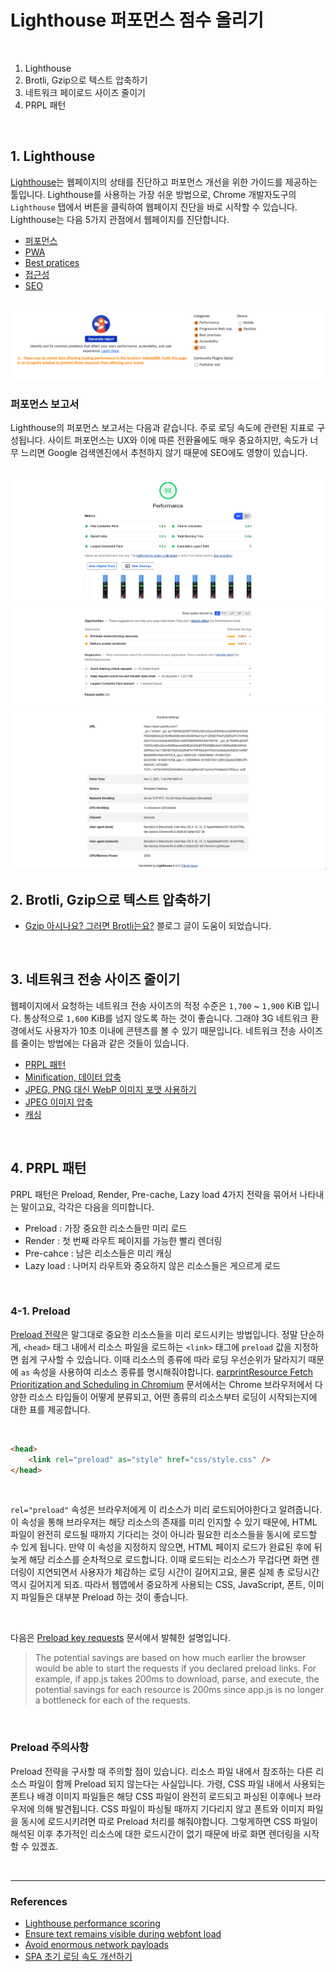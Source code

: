 # Lighthouse 퍼포먼스 점수 올리기

<br>

1. Lighthouse
2. Brotli, Gzip으로 텍스트 압축하기
3. 네트워크 페이로드 사이즈 줄이기
4. PRPL 패턴

<br>

## 1. Lighthouse

[Lighthouse](https://developers.google.com/web/tools/lighthouse/)는 웹페이지의 상태를 진단하고 퍼포먼스 개선을 위한 가이드를 제공하는 툴입니다. Lighthouse를 사용하는 가장 쉬운 방법으로, Chrome 개발자도구의 `Lighthouse` 탭에서 버튼을 클릭하여 웹페이지 진단을 바로 시작할 수 있습니다. Lighthouse는 다음 5가지 관점에서 웹페이지를 진단합니다.

- [퍼포먼스](https://web.dev/performance-scoring/)
- [PWA](https://developer.mozilla.org/en-US/docs/Web/Progressive_web_apps/Introduction)
- [Best pratices](https://web.dev/lighthouse-best-practices/)
- [접근성](https://developer.mozilla.org/en-US/docs/Learn/Accessibility)
- [SEO](https://developer.mozilla.org/en-US/docs/Glossary/SEO)

<br>

<img src="./../img/lighthouse4.png" aria-hidden="true" />

<br>

### 퍼포먼스 보고서

Lighthouse의 퍼포먼스 보고서는 다음과 같습니다. 주로 로딩 속도에 관련된 지표로 구성됩니다. 사이트 퍼포먼스는 UX와 이에 따른 전환율에도 매우 중요하지만, 속도가 너무 느리면 Google 검색엔진에서 추천하지 않기 때문에 SEO에도 영향이 있습니다.

<br>

<img src="./../img/lighthouse1.png" aria-hidden="true" />

<img src="./../img/lighthouse2.png" aria-hidden="true" />

<img src="./../img/lighthouse3.png" aria-hidden="true" />

<br>

## 2. Brotli, Gzip으로 텍스트 압축하기

- [Gzip 아시나요? 그러면 Brotli는요?](https://snyung.com/content/2021-02-11--Brotli) 블로그 글이 도움이 되었습니다.

<br>

## 3. 네트워크 전송 사이즈 줄이기

웹페이지에서 요청하는 네트워크 전송 사이즈의 적정 수준은 `1,700` ~ `1,900` KiB 입니다. 통상적으로 `1,600` KiB를 넘지 않도록 하는 것이 좋습니다. 그래야 3G 네트워크 환경에서도 사용자가 10초 이내에 콘텐츠를 볼 수 있기 때문입니다. 네트워크 전송 사이즈를 줄이는 방법에는 다음과 같은 것들이 있습니다.

- [PRPL 패턴](https://web.dev/apply-instant-loading-with-prpl/)
- [Minification, 데이터 압축](https://web.dev/reduce-network-payloads-using-text-compression/)
- [JPEG, PNG 대신 WebP 이미지 포맷 사용하기](https://web.dev/serve-images-webp/)
- [JPEG 이미지 압축](https://web.dev/use-imagemin-to-compress-images/)
- [캐싱](https://web.dev/reliable/)

<br>

## 4. PRPL 패턴

PRPL 패턴은 Preload, Render, Pre-cache, Lazy load 4가지 전략을 묶어서 나타내는 말이고요, 각각은 다음을 의미합니다.

- Preload : 가장 중요한 리소스들만 미리 로드
- Render : 첫 번째 라우트 페이지를 가능한 빨리 렌더링
- Pre-cahce : 남은 리소스들은 미리 캐싱
- Lazy load : 나머지 라우트와 중요하지 않은 리소스들은 게으르게 로드

<br>

### 4-1. Preload

[Preload 전략](https://web.dev/preload-critical-assets/)은 말그대로 중요한 리소스들을 미리 로드시키는 방법입니다. 정말 단순하게, `<head>` 태그 내에서 리소스 파일을 로드하는 `<link>` 태그에 `preload` 값을 지정하면 쉽게 구사할 수 있습니다. 이때 리소스의 종류에 따라 로딩 우선순위가 달라지기 때문에 `as` 속성을 사용하여 리소스 종류를 명시해줘야합니다. [earprintResource Fetch Prioritization and Scheduling in Chromium](https://docs.google.com/document/d/1bCDuq9H1ih9iNjgzyAL0gpwNFiEP4TZS-YLRp_RuMlc/edit) 문서에서는 Chrome 브라우저에서 다양한 리소스 타입들이 어떻게 분류되고, 어떤 종류의 리소스부터 로딩이 시작되는지에 대한 표를 제공합니다.

<br>

```html
<head>
	<link rel="preload" as="style" href="css/style.css" />
</head>
```

<br />

`rel="preload"` 속성은 브라우저에게 이 리소스가 미리 로드되어야한다고 알려줍니다. 이 속성을 통해 브라우저는 해당 리소스의 존재를 미리 인지할 수 있기 때문에, HTML 파일이 완전히 로드될 때까지 기다리는 것이 아니라 필요한 리소스들을 동시에 로드할 수 있게 됩니다. 만약 이 속성을 지정하지 않으면, HTML 페이지 로드가 완료된 후에 뒤늦게 해당 리소스를 순차적으로 로드합니다. 이때 로드되는 리소스가 무겁다면 화면 렌더링이 지연되면서 사용자가 체감하는 로딩 시간이 길어지고요, 물론 실제 총 로딩시간 역시 길어지게 되죠. 따라서 웹앱에서 중요하게 사용되는 CSS, JavaScript, 폰트, 이미지 파일들은 대부분 Preload 하는 것이 좋습니다.

<br>

다음은 [Preload key requests](https://web.dev/uses-rel-preload/) 문서에서 발췌한 설명입니다.

> The potential savings are based on how much earlier the browser would be able to start the requests if you declared preload links. For example, if app.js takes 200ms to download, parse, and execute, the potential savings for each resource is 200ms since app.js is no longer a bottleneck for each of the requests.

<br>

### Preload 주의사항

Preload 전략을 구사할 때 주의할 점이 있습니다. 리소스 파일 내에서 참조하는 다른 리소스 파일이 함께 Preload 되지 않는다는 사실입니다. 가령, CSS 파일 내에서 사용되는 폰트나 배경 이미지 파일들은 해당 CSS 파일이 완전히 로드되고 파싱된 이후에나 브라우저에 의해 발견됩니다. CSS 파일이 파싱될 때까지 기다리지 않고 폰트와 이미지 파일을 동시에 로드시키려면 따로 Preload 처리를 해줘야합니다. 그렇게하면 CSS 파일이 해석된 이후 추가적인 리소스에 대한 로드시간이 없기 때문에 바로 화면 렌더링을 시작할 수 있겠죠.

<br>

---

### References

- [Lighthouse performance scoring](https://web.dev/performance-scoring/)
- [Ensure text remains visible during webfont load](https://web.dev/font-display/?utm_source=lighthouse&utm_medium=devtools)
- [Avoid enormous network payloads](https://web.dev/total-byte-weight/?utm_source=lighthouse&utm_medium=devtools)
- [SPA 초기 로딩 속도 개선하기](https://medium.com/little-big-programming/spa-%EC%B4%88%EA%B8%B0-%EB%A1%9C%EB%94%A9-%EC%86%8D%EB%8F%84-%EA%B0%9C%EC%84%A0%ED%95%98%EA%B8%B0-9db137d25566)
